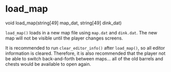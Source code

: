 # load_map

<Prototype>void load_map(string[49] map_dat, string[49] dink_dat)</Prototype>

`load_map()` loads in a new map file using `map.dat` and `dink.dat`. The new map will not be visible until the player changes screens.

It is recommended to run `clear_editor_info()` after `load_map()`, so all editor information is cleared. Therefore, it is also recommended that the player not be able to switch back-and-forth between maps... all of the old barrels and chests would be available to open again.

